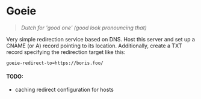 # Goeie

> *Dutch for 'good one' (good look pronouncing that)*

Very simple redirection service based on DNS. Host this server and set up a CNAME (or A) record pointing to its
location. Additionally, create a TXT record specifying the redirection target like this:

```
goeie-redirect-to=https://boris.foo/
```

#### TODO:

- caching redirect configuration for hosts